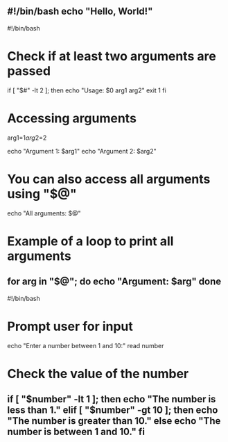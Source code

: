 #!/bin/bash
echo "Hello, World!"
-------------------------------------------------------------------
#!/bin/bash

# Check if at least two arguments are passed
if [ "$#" -lt 2 ]; then
    echo "Usage: $0 arg1 arg2"
    exit 1
fi

# Accessing arguments
arg1=$1
arg2=$2

echo "Argument 1: $arg1"
echo "Argument 2: $arg2"

# You can also access all arguments using "$@"
echo "All arguments: $@"

# Example of a loop to print all arguments
for arg in "$@"; do
    echo "Argument: $arg"
done
-------------------------------------------------------------------------------------------
#!/bin/bash

# Prompt user for input
echo "Enter a number between 1 and 10:"
read number

# Check the value of the number
if [ "$number" -lt 1 ]; then
    echo "The number is less than 1."
elif [ "$number" -gt 10 ]; then
    echo "The number is greater than 10."
else
    echo "The number is between 1 and 10."
fi
---------------------------------------------------------------------------------



